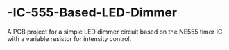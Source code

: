 # -IC-555-Based-LED-Dimmer
A PCB project for a simple LED dimmer circuit based on the NE555 timer IC with a variable resistor for intensity control.
